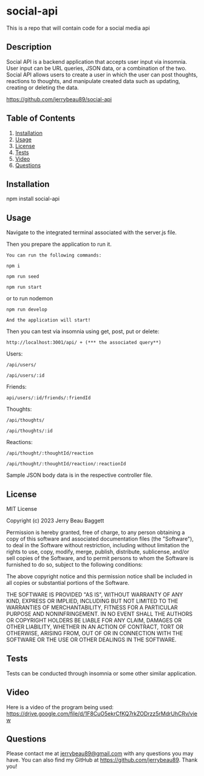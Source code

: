 # social-api
This is a repo that will contain code for a social media api


## Description
Social API is a backend application that accepts user input via insomnia. User input can be URL queries, JSON data, or a combination of the two. Social API allows users to create a user in which the user can post thoughts, reactions to thoughts, and manipulate created data such as updating, creating or deleting the data. 

https://github.com/jerrybeau89/social-api


 ## Table of Contents
  
  1. [Installation](#installation)
  2. [Usage](#usage)
  3. [License](#license)
  4. [Tests](#tests)
  5. [Video](#video)
  6. [Questions](#questions)

## Installation
npm install social-api

## Usage
Navigate to the integrated terminal associated with the server.js file. 

 Then you prepare the application to run it. 

    You can run the following commands:

  `npm i`

  `npm run seed`

  `npm run start`

  or to run nodemon 

  `npm run develop`

    And the application will start!

Then you can test via insomnia using get, post, put or delete:

    http://localhost:3001/api/ + (*** the associated query**)

  Users:

  `/api/users/`

  `/api/users/:id`

  Friends:

  `api/users/:id/friends/:friendId`

  Thoughts:

  `/api/thoughts/`

  `/api/thoughts/:id`

  Reactions:

  `/api/thought/:thoughtId/reaction`

  `/api/thought/:thoughtId/reaction/:reactionId`

Sample JSON body data is in the respective controller file.


## License

MIT License

Copyright (c) 2023 Jerry Beau Baggett

Permission is hereby granted, free of charge, to any person obtaining a copy
of this software and associated documentation files (the "Software"), to deal
in the Software without restriction, including without limitation the rights
to use, copy, modify, merge, publish, distribute, sublicense, and/or sell
copies of the Software, and to permit persons to whom the Software is
furnished to do so, subject to the following conditions:

The above copyright notice and this permission notice shall be included in all
copies or substantial portions of the Software.

THE SOFTWARE IS PROVIDED "AS IS", WITHOUT WARRANTY OF ANY KIND, EXPRESS OR
IMPLIED, INCLUDING BUT NOT LIMITED TO THE WARRANTIES OF MERCHANTABILITY,
FITNESS FOR A PARTICULAR PURPOSE AND NONINFRINGEMENT. IN NO EVENT SHALL THE
AUTHORS OR COPYRIGHT HOLDERS BE LIABLE FOR ANY CLAIM, DAMAGES OR OTHER
LIABILITY, WHETHER IN AN ACTION OF CONTRACT, TORT OR OTHERWISE, ARISING FROM,
OUT OF OR IN CONNECTION WITH THE SOFTWARE OR THE USE OR OTHER DEALINGS IN THE
SOFTWARE.

## Tests
Tests can be conducted through insomnia or some other similar application.

## Video
Here is a video of the program being used: https://drive.google.com/file/d/1F8CuO5ekrCfKQ7rkZODrzz5rMdrUhCRv/view

## Questions

  Please contact me at jerrybeau89@gmail.com with any questions you may have. You can also find my GitHub at https://github.com/jerrybeau89. Thank you! 


​



